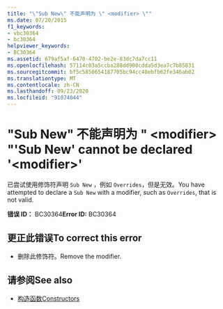 ```yaml
---
title: "\"Sub New\" 不能声明为 \" <modifier> \""
ms.date: 07/20/2015
f1_keywords:
- vbc30364
- bc30364
helpviewer_keywords:
- BC30364
ms.assetid: 679af5af-6470-4702-be2e-83dc7da7cc11
ms.openlocfilehash: 57114c03a5ccba288dd900cdda5d3ea7c7b85831
ms.sourcegitcommit: bf5c5850654187705bc94cc40ebfb62fe346ab02
ms.translationtype: MT
ms.contentlocale: zh-CN
ms.lasthandoff: 09/23/2020
ms.locfileid: "91074844"
---
```

# <a name="sub-new-cannot-be-declared-modifier"></a><span data-ttu-id="584cf-102">"Sub New" 不能声明为 " \<modifier> "</span><span class="sxs-lookup"><span data-stu-id="584cf-102">'Sub New' cannot be declared '\<modifier>'</span></span>

<span data-ttu-id="584cf-103">已尝试使用修饰符声明 `Sub New` ，例如 `Overrides`，但是无效。</span><span class="sxs-lookup"><span data-stu-id="584cf-103">You have attempted to declare a `Sub New` with a modifier, such as `Overrides`, that is not valid.</span></span>  
  
 <span data-ttu-id="584cf-104">**错误 ID：** BC30364</span><span class="sxs-lookup"><span data-stu-id="584cf-104">**Error ID:** BC30364</span></span>  
  
## <a name="to-correct-this-error"></a><span data-ttu-id="584cf-105">更正此错误</span><span class="sxs-lookup"><span data-stu-id="584cf-105">To correct this error</span></span>  
  
- <span data-ttu-id="584cf-106">删除此修饰符。</span><span class="sxs-lookup"><span data-stu-id="584cf-106">Remove the modifier.</span></span>  
  
## <a name="see-also"></a><span data-ttu-id="584cf-107">请参阅</span><span class="sxs-lookup"><span data-stu-id="584cf-107">See also</span></span>

- [<span data-ttu-id="584cf-108">构造函数</span><span class="sxs-lookup"><span data-stu-id="584cf-108">Constructors</span></span>](../programming-guide/concepts/object-oriented-programming.md#constructors)
